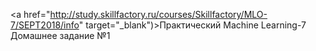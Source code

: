<a href="http://study.skillfactory.ru/courses/Skillfactory/MLO-7/SEPT2018/info" target="_blank")>Практический Machine Learning-7</a>    
Домашнее задание №1   
